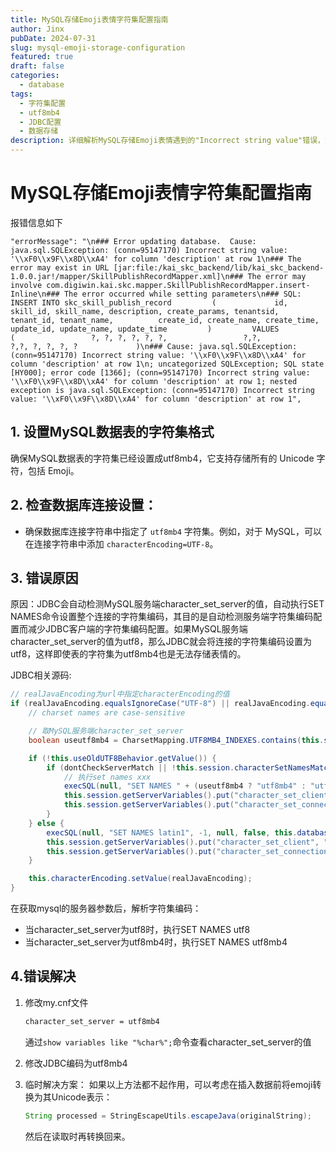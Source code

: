 ```yaml
---
title: MySQL存储Emoji表情字符集配置指南
author: Jinx
pubDate: 2024-07-31
slug: mysql-emoji-storage-configuration
featured: true
draft: false
categories:
  - database
tags:
  - 字符集配置
  - utf8mb4
  - JDBC配置
  - 数据存储
description: 详细解析MySQL存储Emoji表情遇到的"Incorrect string value"错误，包括数据库字符集配置、JDBC连接设置、服务端character_set_server参数调整等完整解决方案
---
```

# MySQL存储Emoji表情字符集配置指南

报错信息如下

```
"errorMessage": "\n### Error updating database.  Cause: java.sql.SQLException: (conn=95147170) Incorrect string value: '\\xF0\\x9F\\x8D\\xA4' for column 'description' at row 1\n### The error may exist in URL [jar:file:/kai_skc_backend/lib/kai_skc_backend-1.0.0.jar!/mapper/SkillPublishRecordMapper.xml]\n### The error may involve com.digiwin.kai.skc.mapper.SkillPublishRecordMapper.insert-Inline\n### The error occurred while setting parameters\n### SQL: INSERT INTO skc_skill_publish_record         (             id, skill_id, skill_name, description, create_params, tenantsid, tenant_id, tenant_name,          create_id, create_name, create_time, update_id, update_name, update_time         )         VALUES             (                 ?, ?, ?, ?, ?, ?,                 ?,?,              ?,?, ?, ?, ?, ?             )\n### Cause: java.sql.SQLException: (conn=95147170) Incorrect string value: '\\xF0\\x9F\\x8D\\xA4' for column 'description' at row 1\n; uncategorized SQLException; SQL state [HY000]; error code [1366]; (conn=95147170) Incorrect string value: '\\xF0\\x9F\\x8D\\xA4' for column 'description' at row 1; nested exception is java.sql.SQLException: (conn=95147170) Incorrect string value: '\\xF0\\x9F\\x8D\\xA4' for column 'description' at row 1",
```

## 1. 设置MySQL数据表的字符集格式

确保MySQL数据表的字符集已经设置成utf8mb4，它支持存储所有的 Unicode 字符，包括 Emoji。

## 2. **检查数据库连接设置**：

- 确保数据库连接字符串中指定了 `utf8mb4` 字符集。例如，对于 MySQL，可以在连接字符串中添加 `characterEncoding=UTF-8`。

## 3. 错误原因
原因：JDBC会自动检测MySQL服务端character_set_server的值，自动执行SET NAMES命令设置整个连接的字符集编码，其目的是自动检测服务端字符集编码配置而减少JDBC客户端的字符集编码配置。如果MySQL服务端character_set_server的值为utf8，那么JDBC就会将连接的字符集编码设置为utf8，这样即使表的字符集为utf8mb4也是无法存储表情的。

JDBC相关源码:

```java
// realJavaEncoding为url中指定characterEncoding的值
if (realJavaEncoding.equalsIgnoreCase("UTF-8") || realJavaEncoding.equalsIgnoreCase("UTF8")) {
	// charset names are case-sensitive

	// 取MySQL服务端character_set_server
	boolean useutf8mb4 = CharsetMapping.UTF8MB4_INDEXES.contains(this.session.getServerDefaultCollationIndex());

	if (!this.useOldUTF8Behavior.getValue()) {
		if (dontCheckServerMatch || !this.session.characterSetNamesMatches("utf8") || (!this.session.characterSetNamesMatches("utf8mb4"))) {
			// 执行set names xxx
			execSQL(null, "SET NAMES " + (useutf8mb4 ? "utf8mb4" : "utf8"), -1, null, false, this.database, null, false);
			this.session.getServerVariables().put("character_set_client", useutf8mb4 ? "utf8mb4" : "utf8");
			this.session.getServerVariables().put("character_set_connection", useutf8mb4 ? "utf8mb4" : "utf8");
		}
	} else {
		execSQL(null, "SET NAMES latin1", -1, null, false, this.database, null, false);
		this.session.getServerVariables().put("character_set_client", "latin1");
		this.session.getServerVariables().put("character_set_connection", "latin1");
	}

	this.characterEncoding.setValue(realJavaEncoding);
}
```

在获取mysql的服务器参数后，解析字符集编码：

- 当character_set_server为utf8时，执行SET NAMES utf8
- 当character_set_server为utf8mb4时，执行SET NAMES utf8mb4

## 4.错误解决

1. 修改my.cnf文件

   ```sh
   character_set_server = utf8mb4
   ```

   通过`show variables like "%char%";`命令查看character_set_server的值

2. 修改JDBC编码为utf8mb4

3. 临时解决方案： 如果以上方法都不起作用，可以考虑在插入数据前将emoji转换为其Unicode表示：

   ```java
   String processed = StringEscapeUtils.escapeJava(originalString);
   ```

   然后在读取时再转换回来。
